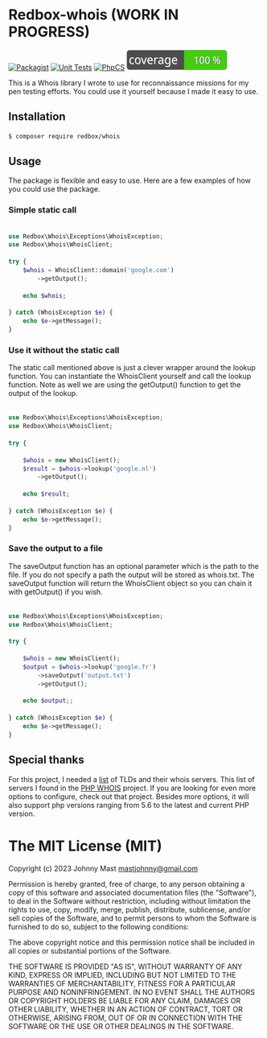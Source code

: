 # Redbox-whois (WORK IN PROGRESS)

[![Packagist](https://img.shields.io/packagist/v/redbox/whois.svg)](https://packagist.org/packages/redbox/whois)
[![Unit Tests](https://github.com/johnnymast/redbox-whois/actions/workflows/Tests.yml/badge.svg)](https://github.com/johnnymast/redbox-whois/actions/workflows/Tests.yml)
[![PhpCS](https://github.com/johnnymast/redbox-whois/actions/workflows/Phpcs.yaml/badge.svg)](https://github.com/johnnymast/redbox-whois/actions/workflows/Phpcs.yaml)
[![Test Coverage PHP Package](https://github.com/johnnymast/redbox-whois/blob/master/badges/coverage-badge.svg)](https://github.com/johnnymast/redbox-whois/actions/workflows/pest-coverage.yaml)

This is a Whois library I wrote to use for reconnaissance missions for my pen testing efforts. You could use it yourself because I made it easy to use.

## Installation

```bash
$ composer require redbox/whois
```

## Usage

The package is flexible and easy to use. Here are a few examples of how you could use the package.

### Simple static call

```php

use Redbox\Whois\Exceptions\WhoisException;
use Redbox\Whois\WhoisClient;

try {
    $whois = WhoisClient::domain('google.com')
        ->getOutput();

    echo $whois;

} catch (WhoisException $e) {
    echo $e->getMessage();
}
```

### Use it without the static call

The static call mentioned above is just a clever wrapper around the lookup function. You can instantiate the WhoisClient
yourself and call the lookup function. Note as well we are using the getOutput() function to get the output of the
lookup.

```php

use Redbox\Whois\Exceptions\WhoisException;
use Redbox\Whois\WhoisClient;

try {

    $whois = new WhoisClient();
    $result = $whois->lookup('google.nl')
        ->getOutput();

    echo $result;

} catch (WhoisException $e) {
    echo $e->getMessage();
}

```




### Save the output to a file

The saveOutput function has an optional parameter which is the path to the file. If you do not specify a path the
output will be stored as whois.txt. The saveOutput function will return the WhoisClient object so you can chain it with
getOutput() if you wish.

```php

use Redbox\Whois\Exceptions\WhoisException;
use Redbox\Whois\WhoisClient;

try {

    $whois = new WhoisClient();
    $output = $whois->lookup('google.fr')
        ->saveOutput('output.txt')
        ->getOutput();

    echo $output;;

} catch (WhoisException $e) {
    echo $e->getMessage();
}


```

## Special thanks

For this project, I needed a [list](https://github.com/johnnymast/redbox-whois/blob/master/src/Servers.php) of TLDs and their whois servers. 
This list of servers I found in the [PHP WHOIS](https://github.com/io-developer/php-whois) project. If you are looking for even more options to configure, check out that project.
Besides more options, it will also support php versions ranging from 5.6 to the latest and current PHP version.

# The MIT License (MIT)

Copyright (c) 2023 Johnny Mast <mastjohnny@gmail.com>

Permission is hereby granted, free of charge, to any person obtaining a copy
of this software and associated documentation files (the "Software"), to deal
in the Software without restriction, including without limitation the rights
to use, copy, modify, merge, publish, distribute, sublicense, and/or sell
copies of the Software, and to permit persons to whom the Software is
furnished to do so, subject to the following conditions:

The above copyright notice and this permission notice shall be included in
all copies or substantial portions of the Software.

THE SOFTWARE IS PROVIDED "AS IS", WITHOUT WARRANTY OF ANY KIND, EXPRESS OR
IMPLIED, INCLUDING BUT NOT LIMITED TO THE WARRANTIES OF MERCHANTABILITY,
FITNESS FOR A PARTICULAR PURPOSE AND NONINFRINGEMENT. IN NO EVENT SHALL THE
AUTHORS OR COPYRIGHT HOLDERS BE LIABLE FOR ANY CLAIM, DAMAGES OR OTHER
LIABILITY, WHETHER IN AN ACTION OF CONTRACT, TORT OR OTHERWISE, ARISING FROM,
OUT OF OR IN CONNECTION WITH THE SOFTWARE OR THE USE OR OTHER DEALINGS IN
THE SOFTWARE.